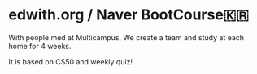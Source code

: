 # edwith.org / Naver BootCourse🇰🇷

With people med at Multicampus, We create a team and study at each home for 4 weeks.

It is based on CS50 and weekly quiz!

